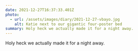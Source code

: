 ```yaml
---
date: 2021-12-27T16:37:33.401Z
photo:
  - url: /assets/images/diary/2021-12-27-vbayo.jpg
    alt: Katie next to our gigantic four-poster bed
summary: Holy heck we actually made it for a night away.
---
```

Holy heck we actually made it for a night away. 
